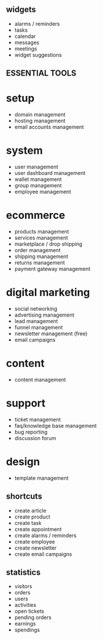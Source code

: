 ## widgets
- alarms / reminders 
- tasks 
- calendar 
- messages
- meetings
- widget suggestions


## ESSENTIAL TOOLS

# setup
- domain management
- hosting management 
- email accounts management

# system
- user management 
- user dashboard management 
- wallet management 
- group management 
- employee management 

# ecommerce
- products management 
- services management 
- marketplace / drop shipping 
- order management 
- shipping management 
- returns management 
- payment gateway management 

# digital marketing
- social networking 
- advertising management 
- lead management 
- funnel management 
- newsletter management (free)
- email campaigns 

# content
- content management 

# support
- ticket management 
- faq/knowledge base management 
- bug reporting 
- discussion forum 

# design
- template management 


## shortcuts
- create article
- create product
- create task
- create appointment
- create alarms / reminders
- create employee
- create newsletter
- create email campaigns
 

## statistics
- visitors
- orders
- users
- activities
- open tickets
- pending orders
- earnings
- spendings
